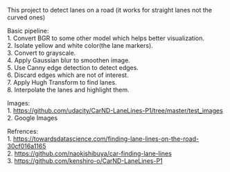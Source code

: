 This project to detect lanes on a road (it works for straight lanes not the curved ones)<br>

Basic pipeline:<br>
    1. Convert BGR to some other model which helps better visualization.<br>
    2. Isolate yellow and white color(the lane markers).<br>
    3. Convert to grayscale.<br>
    4. Apply Gaussian blur to smoothen image.<br>
    5. Use Canny edge detection to detect edges.<br>
    6. Discard edges which are not of interest.<br>
    7. Apply Hugh Transform to find lanes.<br>
    8. Interpolate the lanes and highlight them.<br>


Images:<br>
    1. https://github.com/udacity/CarND-LaneLines-P1/tree/master/test_images<br>
    2. Google Images<br>
    
Refrences:<br>
    1. https://towardsdatascience.com/finding-lane-lines-on-the-road-30cf016a1165<br>
    2. https://github.com/naokishibuya/car-finding-lane-lines<br>
    3. https://github.com/kenshiro-o/CarND-LaneLines-P1<br>

